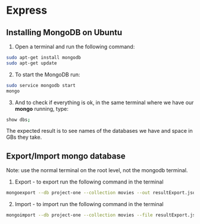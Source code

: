 # Express

## Installing MongoDB on Ubuntu

1. Open a terminal and run the following command:
```bash
sudo apt-get install mongodb
sudo apt-get update
```

2. To start the MongoDB run:
```bash
sudo service mongodb start
mongo
```

3. And to check if everything is ok, in the same terminal where we have our **mongo** running, type:
```bash
show dbs;
```

The expected result is to see names of the databases we have and space in GBs they take.

## Export/Import mongo database

Note: use the normal terminal on the root level, not the mongodb terminal.

1. Export - to export run the following command in the terminal
```bash
mongoexport --db project-one --collection movies --out resultExport.json
```

2. Import - to import run the following command in the terminal
```bash
mongoimport --db project-one --collection movies --file resultExport.json
```
